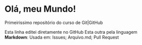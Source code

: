 # Olá, meu Mundo!
Primeirissimo repositório do curso de Git|GitHub

Esta linha editei diretamente no GitHub
Esta outra pela linguagem **Markdown**:
Usada em: Issues; Arquivo.md; Pull Request
